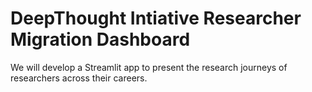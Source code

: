 # DeepThought Intiative Researcher Migration Dashboard
We will develop a Streamlit app to present the research journeys of researchers across their careers. 
